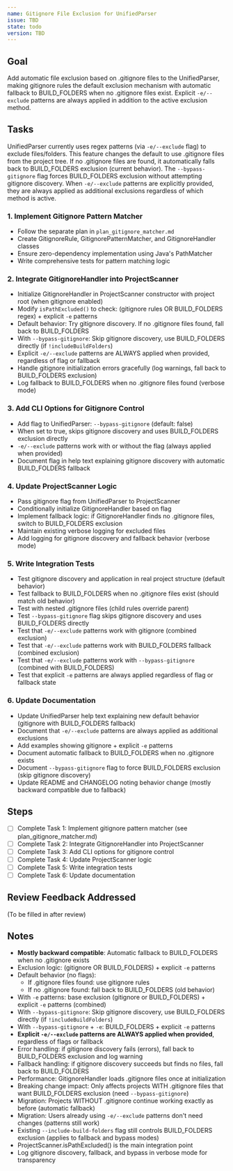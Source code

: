 ```yaml
---
name: Gitignore File Exclusion for UnifiedParser
issue: TBD
state: todo
version: TBD
---
```


## Goal

Add automatic file exclusion based on .gitignore files to the UnifiedParser, making gitignore rules the default exclusion mechanism with automatic fallback to BUILD_FOLDERS when no .gitignore files exist. Explicit `-e/--exclude` patterns are always applied in addition to the active exclusion method.

## Tasks

UnifiedParser currently uses regex patterns (via `-e/--exclude` flag) to exclude files/folders. This feature changes the default to use .gitignore files from the project tree. If no .gitignore files are found, it automatically falls back to BUILD_FOLDERS exclusion (current behavior). The `--bypass-gitignore` flag forces BUILD_FOLDERS exclusion without attempting gitignore discovery. When `-e/--exclude` patterns are explicitly provided, they are always applied as additional exclusions regardless of which method is active.

### 1. Implement Gitignore Pattern Matcher
- Follow the separate plan in `plan_gitignore_matcher.md`
- Create GitignoreRule, GitignorePatternMatcher, and GitignoreHandler classes
- Ensure zero-dependency implementation using Java's PathMatcher
- Write comprehensive tests for pattern matching logic

### 2. Integrate GitignoreHandler into ProjectScanner
- Initialize GitignoreHandler in ProjectScanner constructor with project root (when gitignore enabled)
- Modify `isPathExcluded()` to check: (gitignore rules OR BUILD_FOLDERS regex) + explicit `-e` patterns
- Default behavior: Try gitignore discovery. If no .gitignore files found, fall back to BUILD_FOLDERS
- With `--bypass-gitignore`: Skip gitignore discovery, use BUILD_FOLDERS directly (if `!includeBuildFolders`)
- Explicit `-e/--exclude` patterns are ALWAYS applied when provided, regardless of flag or fallback
- Handle gitignore initialization errors gracefully (log warnings, fall back to BUILD_FOLDERS exclusion)
- Log fallback to BUILD_FOLDERS when no .gitignore files found (verbose mode)

### 3. Add CLI Options for Gitignore Control
- Add flag to UnifiedParser: `--bypass-gitignore` (default: false)
- When set to true, skips gitignore discovery and uses BUILD_FOLDERS exclusion directly
- `-e/--exclude` patterns work with or without the flag (always applied when provided)
- Document flag in help text explaining gitignore discovery with automatic BUILD_FOLDERS fallback

### 4. Update ProjectScanner Logic
- Pass gitignore flag from UnifiedParser to ProjectScanner
- Conditionally initialize GitignoreHandler based on flag
- Implement fallback logic: if GitignoreHandler finds no .gitignore files, switch to BUILD_FOLDERS exclusion
- Maintain existing verbose logging for excluded files
- Add logging for gitignore discovery and fallback behavior (verbose mode)

### 5. Write Integration Tests
- Test gitignore discovery and application in real project structure (default behavior)
- Test fallback to BUILD_FOLDERS when no .gitignore files exist (should match old behavior)
- Test with nested .gitignore files (child rules override parent)
- Test `--bypass-gitignore` flag skips gitignore discovery and uses BUILD_FOLDERS directly
- Test that `-e/--exclude` patterns work with gitignore (combined exclusion)
- Test that `-e/--exclude` patterns work with BUILD_FOLDERS fallback (combined exclusion)
- Test that `-e/--exclude` patterns work with `--bypass-gitignore` (combined with BUILD_FOLDERS)
- Test that explicit `-e` patterns are always applied regardless of flag or fallback state

### 6. Update Documentation
- Update UnifiedParser help text explaining new default behavior (gitignore with BUILD_FOLDERS fallback)
- Document that `-e/--exclude` patterns are always applied as additional exclusions
- Add examples showing gitignore + explicit `-e` patterns
- Document automatic fallback to BUILD_FOLDERS when no .gitignore exists
- Document `--bypass-gitignore` flag to force BUILD_FOLDERS exclusion (skip gitignore discovery)
- Update README and CHANGELOG noting behavior change (mostly backward compatible due to fallback)

## Steps

- [ ] Complete Task 1: Implement gitignore pattern matcher (see plan_gitignore_matcher.md)
- [ ] Complete Task 2: Integrate GitignoreHandler into ProjectScanner
- [ ] Complete Task 3: Add CLI options for gitignore control
- [ ] Complete Task 4: Update ProjectScanner logic
- [ ] Complete Task 5: Write integration tests
- [ ] Complete Task 6: Update documentation

## Review Feedback Addressed

(To be filled in after review)

## Notes

- **Mostly backward compatible**: Automatic fallback to BUILD_FOLDERS when no .gitignore exists
- Exclusion logic: (gitignore OR BUILD_FOLDERS) + explicit `-e` patterns
- Default behavior (no flags):
  - If .gitignore files found: use gitignore rules
  - If no .gitignore found: fall back to BUILD_FOLDERS (old behavior)
- With `-e` patterns: base exclusion (gitignore or BUILD_FOLDERS) + explicit `-e` patterns (combined)
- With `--bypass-gitignore`: Skip gitignore discovery, use BUILD_FOLDERS directly (if `!includeBuildFolders`)
- With `--bypass-gitignore` + `-e`: BUILD_FOLDERS + explicit `-e` patterns
- **Explicit `-e/--exclude` patterns are ALWAYS applied when provided**, regardless of flags or fallback
- Error handling: if gitignore discovery fails (errors), fall back to BUILD_FOLDERS exclusion and log warning
- Fallback handling: if gitignore discovery succeeds but finds no files, fall back to BUILD_FOLDERS
- Performance: GitignoreHandler loads .gitignore files once at initialization
- Breaking change impact: Only affects projects WITH .gitignore files that want BUILD_FOLDERS exclusion (need `--bypass-gitignore`)
- Migration: Projects WITHOUT .gitignore continue working exactly as before (automatic fallback)
- Migration: Users already using `-e/--exclude` patterns don't need changes (patterns still work)
- Existing `--include-build-folders` flag still controls BUILD_FOLDERS exclusion (applies to fallback and bypass modes)
- ProjectScanner.isPathExcluded() is the main integration point
- Log gitignore discovery, fallback, and bypass in verbose mode for transparency
